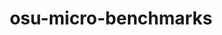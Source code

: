 ---
title: "osu-micro-benchmarks"
layout: cache
categories: [package, v0.19]
meta: {"versions": ["7.0"], "compilers": ["gcc@=7.3.1"], "oss": ["amzn2"], "platforms": ["linux"], "targets": ["aarch64", "neoverse_n1", "x86_64_v3"], "stacks": ["aws-isc", "aws-isc-aarch64"], "num_specs": 3, "num_specs_by_stack": {"aws-isc-aarch64": 2, "aws-isc": 1}}
spec_details: [{"hash": "bbuv77rw2skby2byklzymhkbvbnw44r4", "compiler": "gcc@=7.3.1", "versions": ["7.0"], "os": "amzn2", "platform": "linux", "target": "aarch64", "variants": ["build_system=autotools", "~cuda", "~rocm"], "stacks": ["aws-isc-aarch64"], "size": "-", "tarball": "https://binaries.spack.io/releases/v0.19/build_cache/linux-amzn2-aarch64/gcc-7.3.1/osu-micro-benchmarks-7.0/linux-amzn2-aarch64-gcc-7.3.1-osu-micro-benchmarks-7.0-bbuv77rw2skby2byklzymhkbvbnw44r4.spack"}, {"hash": "gda6r2kjy2kym4e2epgd4xbu7pdzi44k", "compiler": "gcc@=7.3.1", "versions": ["7.0"], "os": "amzn2", "platform": "linux", "target": "neoverse_n1", "variants": ["build_system=autotools", "~cuda", "~rocm"], "stacks": ["aws-isc-aarch64"], "size": "-", "tarball": "https://binaries.spack.io/releases/v0.19/build_cache/linux-amzn2-neoverse_n1/gcc-7.3.1/osu-micro-benchmarks-7.0/linux-amzn2-neoverse_n1-gcc-7.3.1-osu-micro-benchmarks-7.0-gda6r2kjy2kym4e2epgd4xbu7pdzi44k.spack"}, {"hash": "ge4em4uvyb2sus7fh4cwwpe6dkpfx3k2", "compiler": "gcc@=7.3.1", "versions": ["7.0"], "os": "amzn2", "platform": "linux", "target": "x86_64_v3", "variants": ["build_system=autotools", "~cuda", "~rocm"], "stacks": ["aws-isc"], "size": "-", "tarball": "https://binaries.spack.io/releases/v0.19/build_cache/linux-amzn2-x86_64_v3/gcc-7.3.1/osu-micro-benchmarks-7.0/linux-amzn2-x86_64_v3-gcc-7.3.1-osu-micro-benchmarks-7.0-ge4em4uvyb2sus7fh4cwwpe6dkpfx3k2.spack"}]
---